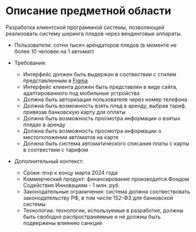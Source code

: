 # Описание предметной области

Разработка клиентской программной системы, позволяющей реализовать систему шеринга пледов через вендинговые аппараты.

* Пользователи: сотни тысяч арендаторов пледов (в моменте не более 10 человек на 1 автомат)

* Требования:
  * Интерфейс должен быть выдержан в соотвествии с стилем представленным в [Figma](https://www.figma.com/file/ps307rK7Asv4zydPCsEvp1/Get-a-blanket?type=design&node-id=3%3A53&mode=design&t=OipNMWndKoMap800-1)
  * Интерфейс клиента должен быть представлен в виде сайта, адаптированного под мобильные устройства
  * Должна быть авторизация пользователя через номер телефона
  * Должна быть возможность взять плед в аренду, выбрав тариф, привязав банковскую карту для оплаты
  * Должна быть возможность просмотра информации о взятых пледах в аренду
  * Должна быть возможность просмотра информации о местоположении автоматов на карте
  * Должна быть система автоматического списания платы с карты в соотвествии с тарифом
 
* Дополнительный контекст:
  * Сроки: mvp к концу марта 2024 года
  * Коммерческий продукт: финансирование производится Фондом Содействия Инновациям - 1 млн. руб.
  * Законодательные ограничения: система должна соотвествовать законодательству РФ, в том числе 152-ФЗ для банковской системы
  * Технологии: технологии, используемые в разработке, должны быть свободно распространяемые и не должны быть подвержены влиянию санкций